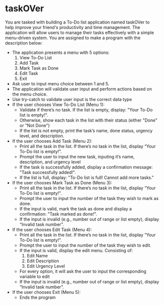 # taskOVer

You are tasked with building a To-Do list application named taskOVer to help improve your friend's productivity and time management. The application will allow users to manage their tasks effectively with a simple menu-driven system. You are assigned to make a program with the description below:
- The application presents a menu with 5 options:
  1.	View To-Do List
  2.	Add Task
  3.	Mark Task as Done
  4.	Edit Task
  5.	Exit
- Ask user to input menu choice between 1 and 5. 
- The application will validate user input and perform actions based on the menu choice. 
- Use try-catch to validate user input is the correct data type
- If the user chooses View To-Do List (Menu 1):
  + Validate if there’s no task. If the list is empty, display: "Your To-Do list is empty!". 
  + Otherwise, show each task in the list with their status (either "Done" or "Not Done")
  + If the list is not empty, print the task’s name, done status, urgency level, and description.
- If the user chooses Add Task (Menu 2):
  + Print all the task in the list. If there’s no task in the list, display “Your To-Do list is empty!”.
  + Prompt the user to input the new task, inputing it’s name, description, and urgency level
  + If the task is successfully added, display a confirmation message: "Task successfully added!".
  + If the list is full, display: "To-Do list is full! Cannot add more tasks."
- If the user chooses Mark Task as Done (Menu 3):
  + Print all the task in the list. If there’s no task in the list, display “Your To-Do list is empty!”.
  + Prompt the user to input the number of the task they wish to mark as done.
  + If the input is valid, mark the task as done and display a confirmation: "Task marked as done!".
  + If the input is invalid (e.g., number out of range or list empty), display “Invalid task number”.
- If the user chooses Edit Task (Menu 4):
  + Print all the task in the list. If there’s no task in the list, display “Your To-Do list is empty!”.
  + Prompt the user to input the number of the task they wish to edit.
  + If the input is valid, display the edit menu. Consisting of:
    1.	Edit Name
    2.	Edit Description
    3.	Edit Urgency Level
  + For every option, it will ask the user to input the corresponding variable to edit
  + If the input is invalid (e.g., number out of range or list empty), display “Invalid task number”.
- If the user chooses Exit (Menu 5):
  + Ends the program
